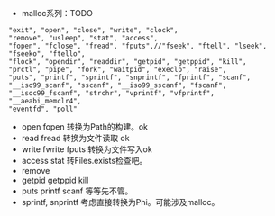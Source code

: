 

- malloc系列：TODO

```
"exit", "open", "close", "write", "clock",
"remove", "usleep", "stat", "access",
"fopen", "fclose", "fread", "fputs",//"fseek", "ftell", "lseek", "fseeko", "ftello",
"flock", "opendir", "readdir", "getpid", "getppid", "kill",
"prctl", "pipe", "fork", "waitpid", "execlp", "raise",
"puts", "printf", "sprintf", "snprintf", "fprintf", "scanf", "__iso99_scanf", "sscanf", "__iso99_sscanf", "fscanf", "__isoc99_fscanf", "strchr", "vprintf", "vfprintf",
"__aeabi_memclr4",
"eventfd", "poll"
```

- open fopen 转换为Path的构建。ok
- read fread 转换为文件读取 ok
- write fwrite fputs 转换为文件写入ok
- access stat 转Files.exists检查吧。
- remove 
- getpid getppid kill
- puts printf scanf 等等先不管。
- sprintf, snprintf 考虑直接转换为Phi。可能涉及malloc。
